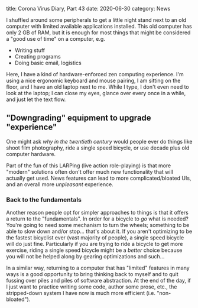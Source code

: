 title: Corona Virus Diary, Part 43
date: 2020-06-30
category: News

I shuffled around some peripherals to get a little night stand next to an old
computer with limited available applications installed.
This old computer has only 2 GB of RAM, but it is enough for most things that
might be considered a "good use of time" on a computer, e.g.

- Writing stuff
- Creating programs
- Doing basic email, logistics

Here, I have a kind of hardware-enforced zen computing experience. I'm using a
nice ergonomic keyboard and mouse pairing, I am sitting on the floor, and I
have an old laptop next to me. While I type, I don't even need to look at the
laptop; I can close my eyes, glance over every once in a while, and just let
the text flow.

"Downgrading" equipment to upgrade "experience"
-----------------------------------------------

One might ask *why in the twentieth century* would people ever do things like
shoot film photography, ride a single speed bicycle, or use decade plus old
computer hardware.

Part of the fun of this LARPing (live action role-playing) is that more
"modern" solutions often don't offer much new functionality that will actually
get used. News features can lead to more complicated/bloated UIs, and an
overall more *unpleasant* experience.

### Back to the fundamentals

Another reason people opt for simpler approaches to things is that it offers a
return to the "fundamentals". In order for a bicycle to *go* what is needed?
You're going to need some mechanism to turn the wheels; something to be able
to slow down and/or stop... that's about it. If you aren't optimizing to be
the fastest bicyclist ever (vast majority of people), a single speed bicycle
will do just fine. Particularly if you are trying to ride a bicycle to get
more exercise, riding a single speed bicycle might be a *better* choice
because you will not be helped along by gearing optimizations and such...

In a similar way, returning to a computer that has "limited" features in many
ways is a good opportunity to bring thinking back to myself and to quit
fussing over piles and piles of software abstraction. At the end of the day,
if I just want to practice writing some code, author some prose, etc., the
stripped-down system I have now is much more efficient (i.e. "non-bloated").

